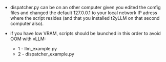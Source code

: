 

- dispatcher.py can be on an other computer given you edited the config files and changed the default 127.0.0.1 to your local network IP adress where the script resides (and that you installed t2yLLM on that second computer also).

- if you have low VRAM, scripts should be launched in this order to avoid OOM with vLLM:
  - 1 - llm_example.py
  - 2 - dispatcher_example.py
